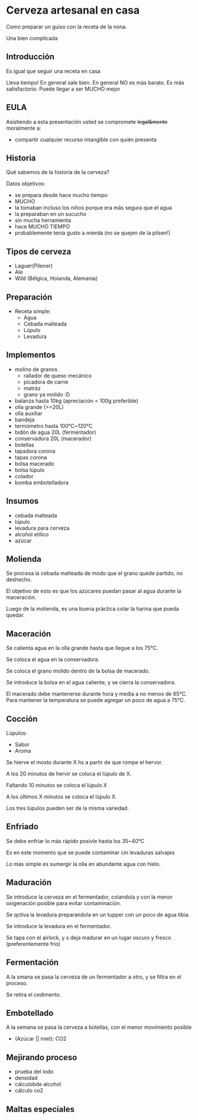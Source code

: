 Cerveza artesanal en casa
=========================
Como preparar un guiso con la receta de la nona.

Una bien complicada

Introducción
------------
Es igual que seguir una receta en casa

Lleva tiempo!
En general sale bien.
En general NO es más barato.
Es más satisfactorio.
Puede llegar a ser MUCHO mejor

EULA
----

Asistiendo a esta presentación usted se compromete <del>legal&mente</del> moralmente a:
  * compartir cualquier recurso intangible con quién presenta

Historia
--------

Qué sabemos de la historia de la cerveza?

Datos objetivos:
  * se prepara desde hace mucho tiempo
  * MUCHO
  * la tomaban incluso los niños porque era más segura que el agua
  * la preparaban en un sucucho
  * sin mucha herramienta
  * hace MUCHO TIEMPO
  * probablemente tenía gusto a mierda (no se quejen de la pilsen!)

Tipos de cerveza
---------------

  * Laguer(Pilener)
  * Ale
  * Wild (Bélgica, Holanda, Alemania)


Preparación
-----------

  * Receta simple:
    * Agua
    * Cebada malteada
    * Lúpulo
    * Levadura


Implementos
-----------

  * molino de granos
    * rallador de queso mecánico
    * picadora de carne
    * matráz
    * grano ya molido :D
  * balanza hasta 10kg (apreciación < 100g preferible)
  * olla grande (>=20L)
  * olla auxiliar
  * bandeja
  * termómetro hasta 100°C~120°C
  * bidón de agua 20L (fermentador)
  * conservadora 20L (macerador)
  * botellas
  * tapadora corona
  * tapas corona
  * bolsa macerado
  * bolsa lúpulo
  * colador
  * bomba embotelladora

Insumos
-------
  * cebada malteada
  * lúpulo
  * levadura para cerveza
  * alcohol etílico
  * azúcar

Molienda
--------

Se procesa la cebada malteada de modo que el grano quede partido, no deshecho.

El objetivo de esto es que los azúcares puedan pasar al agua durante la maceración.

Luego de la molienda, es una buena práctica colar la harina que pueda quedar.


Maceración
----------

Se calienta agua en la olla grande hasta que llegue a los 75°C.

Se coloca el agua en la conservadora.

Se coloca el grano molido dentro de la bolsa de macerado.

Se introduce la  bolsa en el agua caliente, y se cierra la conservadora.

El macerado debe mantenerse durante hora y media a no menos de 65°C. Para mantener la temperatura se puede agregar un poco de agua a 75°C.



Cocción
-------

Lúpulos:
 * Sabor
 * Aroma

Se hierve el mosto durante X hs a  partir de que rompe el hervor.

A los 20 minutos de hervir se coloca el lúpulo de X.

Faltando 10 minutos se coloca el lúpulo X 

A los últimos X minutos se  coloca el lúpulo X.

Los tres lúpulos pueden ser de la misma variedad.

Enfriado
--------

Se debe enfriar lo más rápido posivle hasta los 35~40°C

Es en este momento que se puede contaminar cin levaduras salvajes 

Lo más simple es sumergir la olla en abundante agua con hielo.


Maduración
----------

Se introduce la cerveza en el fermentador, colandola y con la menor oxigenación posible para evitar contaminación.

Se qctiva la levadura preparandola en un tupper con un poco de  agua tibia.

Se introduce la levadura en el fermentador.

Se tapa con el airlock, y s deja madurar en un lugar oscuro y fresco (preferentemente frío)


Fermentación
------------

A la smana se pasa la cerveza de un fermentador a otro, y se  filtra en el proceso.

Se retira el cedimento.


Embotellado
-----------

A la semana se pasa la cerveza a botellas, con el menor movimiento posible
 * (Azúcar || miel): CO2

Mejirando proceso
-----------------
 * prueba del iodo
 * densidad
 * cálculobde alcohol
 * cálculo co2

Maltas especiales
-----------------